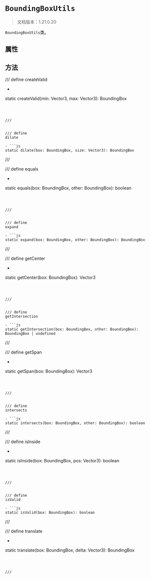 # `BoundingBoxUtils`

> 文档版本：1.21.0.20

`BoundingBoxUtils`类。

## 属性

## 方法

/// define
createValid

- ```js
static createValid(min: Vector3, max: Vector3): BoundingBox
```



///


/// define
dilate

- ```js
static dilate(box: BoundingBox, size: Vector3): BoundingBox
```



///


/// define
equals

- ```js
static equals(box: BoundingBox, other: BoundingBox): boolean
```



///


/// define
expand

- ```js
static expand(box: BoundingBox, other: BoundingBox): BoundingBox
```



///


/// define
getCenter

- ```js
static getCenter(box: BoundingBox): Vector3
```



///


/// define
getIntersection

- ```js
static getIntersection(box: BoundingBox, other: BoundingBox): BoundingBox | undefined
```



///


/// define
getSpan

- ```js
static getSpan(box: BoundingBox): Vector3
```



///


/// define
intersects

- ```js
static intersects(box: BoundingBox, other: BoundingBox): boolean
```



///


/// define
isInside

- ```js
static isInside(box: BoundingBox, pos: Vector3): boolean
```



///


/// define
isValid

- ```js
static isValid(box: BoundingBox): boolean
```



///


/// define
translate

- ```js
static translate(box: BoundingBox, delta: Vector3): BoundingBox
```



///

